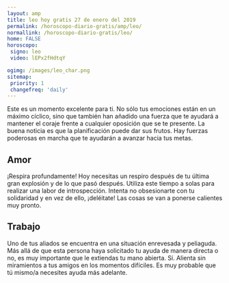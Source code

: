 ```yaml
---
layout: amp
title: leo hoy gratis 27 de enero del 2019 
permalink: /horoscopo-diario-gratis/amp/leo/
normallink: /horoscopo-diario-gratis/leo/
home: FALSE
horoscopo:
 signo: leo
 video: lEPx2fHdtqY

ogimg: /images/leo_char.png
sitemap:
 priority: 1
 changefreq: 'daily'
---
```



Este es un momento excelente para ti. No sólo tus emociones están en un máximo cíclico, sino que también han añadido una fuerza que te ayudará a mantener el coraje frente a cualquier oposición que se te presente. La buena noticia es que la planificación puede dar sus frutos. Hay fuerzas poderosas en marcha que te ayudarán a avanzar hacia tus metas.

## Amor

¡Respira profundamente! Hoy necesitas un respiro después de tu última gran explosión y de lo que pasó después. Utiliza este tiempo a solas para realizar una labor de introspección. Intenta no obsesionarte con tu solidaridad y en vez de ello, ¡deléitate! Las cosas se van a ponerse calientes muy pronto.

## Trabajo

Uno de tus aliados se encuentra en una situación enrevesada y peliaguda. Más allá de que esta persona haya solicitado tu ayuda de manera directa o no, es muy importante que le extiendas tu mano abierta. Sí. Alienta sin miramientos a tus amigos en los momentos difíciles. Es muy probable que tú mismo/a necesites ayuda más adelante.